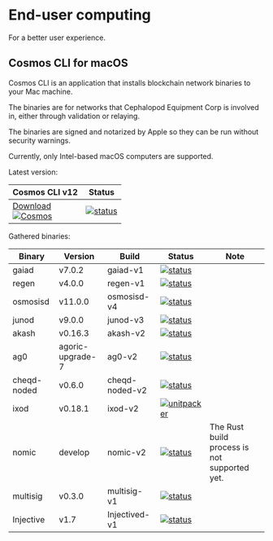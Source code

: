 # End-user computing
For a better user experience.

## Cosmos CLI for macOS
Cosmos CLI is an application that installs blockchain network binaries to your Mac machine.

The binaries are for networks that Cephalopod Equipment Corp is involved in, either through validation
or relaying.

The binaries are signed and notarized by Apple so they can be run without security warnings.

Currently, only Intel-based macOS computers are supported.

Latest version:

| Cosmos CLI v12                                                                                                                                                                                                                                       | Status |
|-----------------------------------------------------------------------------------------------------------------------------------------------------------------------------------------------------------------------------------------------------|--------|
| [Download<br>![Cosmos](https://external-content.duckduckgo.com/iu/?u=https%3A%2F%2Fcryptopedia.gr%2Fwp-content%2Fuploads%2FCosmos_avatar-192x192.jpg&f=1&nofb=1)](https://github.com/informalsystems/euc/releases/download/cosmos-v12/cosmos-v12.pkg) | [![status](https://github.com/informalsystems/euc/actions/workflows/appreleaser.yml/badge.svg)](https://github.com/informalsystems/euc/actions/workflows/appreleaser.yml) |


Gathered binaries:

| Binary      | Version          | Build          | Status                                                                                                                                                                                        | Note |
|-------------|------------------|----------------|-----------------------------------------------------------------------------------------------------------------------------------------------------------------------------------------------|--|
| gaiad       | v7.0.2           | gaiad-v1       | [![status](https://github.com/informalsystems/euc/actions/workflows/unitpacker.yml/badge.svg?branch=gaiad-v1)](https://github.com/informalsystems/euc/actions/workflows/unitpacker.yml)       |  |
| regen       | v4.0.0           | regen-v1       | [![status](https://github.com/informalsystems/euc/actions/workflows/unitpacker.yml/badge.svg?branch=regen-v1)](https://github.com/informalsystems/euc/actions/workflows/unitpacker.yml)       |  |
| osmosisd    | v11.0.0          | osmosisd-v4    | [![status](https://github.com/informalsystems/euc/actions/workflows/unitpacker.yml/badge.svg?branch=osmosisd-v4)](https://github.com/informalsystems/euc/actions/workflows/unitpacker.yml)    |  |
| junod       | v9.0.0           | junod-v3       | [![status](https://github.com/informalsystems/euc/actions/workflows/unitpacker.yml/badge.svg?branch=junod-v3)](https://github.com/informalsystems/euc/actions/workflows/unitpacker.yml)       |  |
| akash       | v0.16.3          | akash-v2       | [![status](https://github.com/informalsystems/euc/actions/workflows/unitpacker.yml/badge.svg?branch=akash-v2)](https://github.com/informalsystems/euc/actions/workflows/unitpacker.yml)       |  |
| ag0         | agoric-upgrade-7 | ag0-v2         | [![status](https://github.com/informalsystems/euc/actions/workflows/unitpacker.yml/badge.svg?branch=ag0-v2)](https://github.com/informalsystems/euc/actions/workflows/unitpacker.yml)         |  |
| cheqd-noded | v0.6.0           | cheqd-noded-v2 | [![status](https://github.com/informalsystems/euc/actions/workflows/unitpacker.yml/badge.svg?branch=cheqd-noded-v2)](https://github.com/informalsystems/euc/actions/workflows/unitpacker.yml) |  |
| ixod        | v0.18.1          | ixod-v2        | [![unitpacker](https://github.com/informalsystems/euc/actions/workflows/unitpacker.yml/badge.svg?branch=ixod-v2)](https://github.com/informalsystems/euc/actions/workflows/unitpacker.yml)    |  |
| nomic       | develop          | nomic-v2       | [![status](https://github.com/informalsystems/euc/actions/workflows/unitpacker.yml/badge.svg?branch=nomic-v2)](https://github.com/informalsystems/euc/actions/workflows/unitpacker.yml)       | The Rust build process is not supported yet. |
| multisig     | v0.3.0          | multisig-v1    | [![status](https://github.com/informalsystems/euc/actions/workflows/unitpacker-go.yml/badge.svg?branch=multisig-v1)](https://github.com/informalsystems/euc/actions/workflows/unitpacker-go.yml)  |  |
| Injective     | v1.7            | Injectived-v1  | [![status](https://github.com/informalsystems/euc/actions/workflows/unitpacker-chains.yml/badge.svg?branch=injectived-v1)](https://github.com/informalsystems/euc/actions/workflows/unitpacker-chains.yml)  |  |